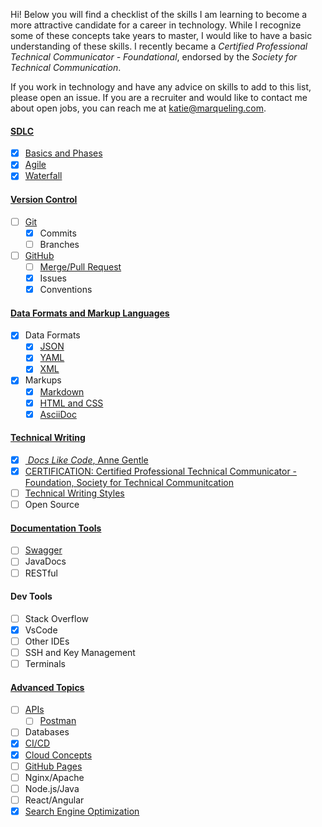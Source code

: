 Hi! Below you will find a checklist of the skills I am learning to become a more attractive candidate for a career in technology. While I recognize some of these concepts take years to master, I would like to have a basic understanding of these skills. I recently became a <i>Certified Professional Technical Communicator - Foundational</i>, endorsed by the <i>Society for Technical Communication</i>.

If you work in technology and have any advice on skills to add to this list, please open an issue. If you are a recruiter and would like to contact me about open jobs, you can reach me at katie@marqueling.com.

#### [SDLC](https://github.com/katiemarqueling/Career/tree/main/UpskillLearning/SDLC)
- [X] [Basics and Phases](https://github.com/katiemarqueling/Career/blob/main/UpskillLearning/SDLC/SDLC.txt) 
- [X] [Agile](https://github.com/katiemarqueling/Career/blob/main/UpskillLearning/SDLC/Agile.txt)
- [X] [Waterfall](https://github.com/katiemarqueling/Career/blob/main/UpskillLearning/SDLC/Waterfall.txt)
#### [Version Control](https://github.com/katiemarqueling/Career/tree/main/UpskillLearning/VersionControl)
- [ ] [Git](https://github.com/katiemarqueling/Career/blob/main/UpskillLearning/VersionControl/Git.txt)
    - [X] Commits
    - [ ] Branches
- [ ] [GitHub](https://github.com/katiemarqueling/Career/blob/main/UpskillLearning/VersionControl/GitHub.txt)
    - [ ] [Merge/Pull Request](https://github.com/the-germanator/learn-git)
    - [X] Issues
    - [X] Conventions
#### [Data Formats and Markup Languages](https://github.com/katiemarqueling/Career/tree/main/UpskillLearning/DataFormats%26MarkupLanguages)
- [X] Data Formats
    - [X] [JSON](https://github.com/katiemarqueling/Career/blob/main/UpskillLearning/DataFormats%26MarkupLanguages/StacksResidents.json)
    - [X] [YAML](https://github.com/katiemarqueling/Career/blob/main/UpskillLearning/DataFormats%26MarkupLanguages/YAML.yml)
    - [X] [XML](https://github.com/katiemarqueling/Career/blob/main/UpskillLearning/DataFormats%26MarkupLanguages/XML.xml)
- [X] Markups
    - [X] [Markdown](https://github.com/katiemarqueling/Career/blob/main/UpskillLearning/DataFormats%26MarkupLanguages/Resume.md)
    - [X] [HTML and CSS](https://github.com/katiemarqueling/Career/blob/main/UpskillLearning/DataFormats%26MarkupLanguages/LifeofTendy.html)
    - [X] [AsciiDoc](https://github.com/katiemarqueling/Career/blob/main/UpskillLearning/DataFormats%26MarkupLanguages/GwartsCare.adoc)
#### [Technical Writing](https://github.com/katiemarqueling/Career/tree/main/UpskillLearning/TechnicalWriting)
- [X] [<i> Docs Like Code</i>, Anne Gentle](https://github.com/katiemarqueling/Career/blob/main/UpskillLearning/TechnicalWriting/DocsLikeCode.txt)
- [X] [CERTIFICATION: Certified Professional Technical Communicator - Foundation, Society for Technical Communitcation](https://www.credly.com/badges/2a50be9c-a3c5-48a2-8c39-a9bcba40c9f6/linked_in_profile)
- [ ] [Technical Writing Styles](https://github.com/katiemarqueling/Career/blob/main/UpskillLearning/TechnicalWriting/TechnicalWritingStyles.txt)
- [ ] Open Source
#### [Documentation Tools](https://github.com/katiemarqueling/Career/tree/main/UpskillLearning/DocumentationTools)
- [ ] [Swagger](https://github.com/katiemarqueling/Career/blob/main/UpskillLearning/DocumentationTools/Swagger.txt)
- [ ] JavaDocs
- [ ] RESTful
#### Dev Tools
- [ ] Stack Overflow
- [X] VsCode
- [ ] Other IDEs
- [ ] SSH and Key Management
- [ ] Terminals
#### [Advanced Topics](https://github.com/katiemarqueling/Career/tree/main/UpskillLearning/AdvancedTopics)
- [ ] [APIs](https://github.com/katiemarqueling/Career/blob/main/UpskillLearning/AdvancedTopics/APIs.txt)
    - [ ] [Postman](https://github.com/katiemarqueling/Career/blob/main/UpskillLearning/AdvancedTopics/Postman.txt)
- [ ] Databases
- [X] [CI/CD](https://github.com/katiemarqueling/Career/blob/main/UpskillLearning/AdvancedTopics/CICD.txt)
- [X] [Cloud Concepts](https://github.com/katiemarqueling/Career/blob/main/UpskillLearning/AdvancedTopics/CloudConcepts.txt)
- [ ] [GitHub Pages](katie.marqueling.com)
- [ ] Nginx/Apache
- [ ] Node.js/Java
- [ ] React/Angular
- [X] [Search Engine Optimization](https://coursera.org/share/7bc9af50088ee3471c6a58648ebee756)